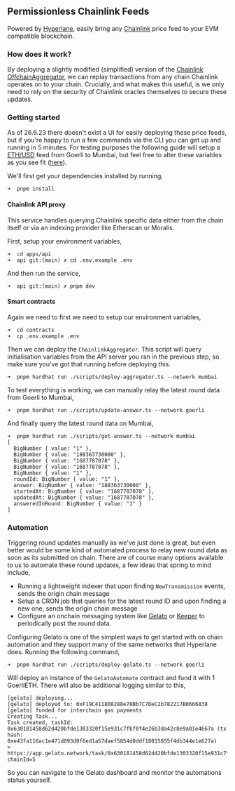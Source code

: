 ## Permissionless Chainlink Feeds

Powered by [Hyperlane](https://hyperlane.xyz), easily bring any [Chainlink](https://chain.link/) price feed to your EVM compatible blockchain.

### How does it work?

By deploying a slightly modified (simplified) version of the [Chainlink OffchainAggregator](https://github.com/smartcontractkit/libocr/blob/master/contract/OffchainAggregator.sol), we can replay transactions from any chain Chainlink operates on to your chain. Crucially, and what makes this useful, is we only need to rely on the security of Chainlink oracles themselves to secure these updates.

### Getting started

As of 26.6.23 there doesn't exist a UI for easily deploying these price feeds, but if you're happy to run a few commands via the CLI you can get up and running in 5 minutes. For testing purposes the following guide will setup a [ETH/USD](https://data.chain.link/) feed from Goerli to Mumbai, but feel free to alter these variables as you see fit ([here](./contracts/scripts/utils.ts)).

We'll first get your dependencies installed by running,

```
➜  pnpm install
```

#### Chainlink API proxy

This service handles querying Chainlink specific data either from the chain itself or via an indexing provider like Etherscan or Moralis.

First, setup your environment variables,

```
➜  cd apps/api
➜  api git:(main) ✗ cd .env.example .env
```

And then run the service,

```
➜  api git:(main) ✗ pnpm dev
```

#### Smart contracts

Again we need to first we need to setup our environment variables,

```
➜  cd contracts
➜  cp .env.example .env
```

Then we can deploy the `ChainlinkAggregator`. This script will query initialisation variables from the API server you ran in the previous step, so make sure you've got that running before deploying this.

```
➜  pnpm hardhat run ./scripts/deploy-aggregator.ts --network mumbai
```

To test everything is working, we can manually relay the latest round data from Goerli to Mumbai,

```
➜  pnpm hardhat run ./scripts/update-answer.ts --network goerli
```

And finally query the latest round data on Mumbai,

```
➜  pnpm hardhat run ./scripts/get-answer.ts --network mumbai
[
  BigNumber { value: "1" },
  BigNumber { value: "188363730000" },
  BigNumber { value: "1687787078" },
  BigNumber { value: "1687787078" },
  BigNumber { value: "1" },
  roundId: BigNumber { value: "1" },
  answer: BigNumber { value: "188363730000" },
  startedAt: BigNumber { value: "1687787078" },
  updatedAt: BigNumber { value: "1687787078" },
  answeredInRound: BigNumber { value: "1" }
]
```

### Automation

Triggering round updates manually as we've just done is great, but even better would be some kind of automated process to relay new round data as soon as its submitted on chain. There are of course many options available to us to automate these round updates, a few ideas that spring to mind include,

- Running a lightweight indexer that upon finding `NewTransmission` events, sends the origin chain message
- Setup a CRON job that queries for the latest round ID and upon finding a new one, sends the origin chain message
- Configure an onchain messaging system like [Gelato](https://gelato.network) or [Keeper](https://keep3r.network/) to periodically post the round data.

Configuring Gelato is one of the simplest ways to get started with on chain automation and they support many of the same networks that Hyperlane does. Running the following command,

```
➜  pnpm hardhat run ./scripts/deploy-gelato.ts --network goerli
```

Will deploy an instance of the `GelatoAutomate` contract and fund it with 1 GoerliETH. There will also be additional logging similar to this,

```
[gelato] deploying...
[gelato] deployed to: 0xF19C411808288e78Bb7C7DeC2b782217B0666838
[gelato] funded for interchain gas payments
Creating Task...
Task created, taskId: 0x630181458d62d420bfde1303320f15e931c7fbf0f4e26b3da42c8e9a01e4667a (tx hash: 0xe43fa116ac1e471d893d0f6ed1a57daef5854d8ddf18015855f4db344e1e627a)
> https://app.gelato.network/task/0x630181458d62d420bfde1303320f15e931c7fbf0f4e26b3da42c8e9a01e4667a?chainId=5
```

So you can navigate to the Gelato dashboard and monitor the automations status yourself.
